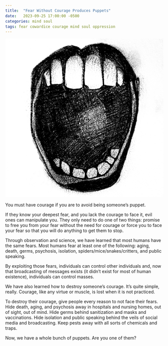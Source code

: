 ```yaml
---
title:  "Fear Without Courage Produces Puppets"
date:   2023-09-25 17:00:00 -0500
categories: mind soul
tags: fear cowardice courage mind soul oppression
---
```

![](/assets/post_images/scream.jpg)

You must have courage if you are to avoid being someone’s puppet.

If they know your deepest fear, and you lack the courage to face it, evil ones can manipulate you. They only need to do one of two things: promise to free you from your fear without the need for courage or force you to face your fear so that you will do anything to get them to stop.

Through observation and science, we have learned that most humans have the same fears. Most humans fear at least one of the following: aging, death, germs, psychosis, isolation, spiders/mice/snakes/critters, and public speaking.

By exploiting those fears, individuals can control other individuals and, now that broadcasting of messages exists (it didn’t exist for most of human existence), individuals can control masses.

We have also learned how to destroy someone’s courage. It’s quite simple, really. Courage, like any virtue or muscle, is lost when it is not practiced.

To destroy their courage, give people every reason to not face their fears. Hide death, aging, and psychosis away in hospitals and nursing homes, out of sight, out of mind. Hide germs behind sanitization and masks and vaccinations. Hide isolation and public speaking behind the veils of social media and broadcasting. Keep pests away with all sorts of chemicals and traps.

Now, we have a whole bunch of puppets. Are you one of them?